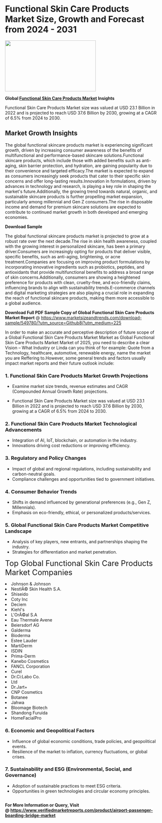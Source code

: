 <H1>Functional Skin Care Products Market Size, Growth and Forecast from 2024 - 2031</H1><img class="aligncenter size-medium wp-image-584254" src="https://thirdeyenews.in/wp-content/uploads/2024/09/Global-Market-Research-300x168.jpeg" alt="" width="300" height="168" /><p><strong>Global&nbsp;<a href="https://www.marketsizeandtrends.com/download-sample/549780/?utm_source=Github8j?utm_medium=225">Functional Skin Care Products Market</a> Insights</strong></p><p>Functional Skin Care Products Market size was valued at USD 23.1 Billion in 2022 and is projected to reach USD 37.6 Billion by 2030, growing at a CAGR of 6.5% from 2024 to 2030.</p><p><h2>Market Growth Insights</h2> <p>The global functional skincare products market is experiencing significant growth, driven by increasing consumer awareness of the benefits of multifunctional and performance-based skincare solutions.Functional skincare products, which include those with added benefits such as anti-aging, skin barrier protection, and hydration, are gaining popularity due to their convenience and targeted efficacy.The market is expected to expand as consumers increasingly seek products that cater to their specific skin concerns and offer long-lasting results.Innovation in formulations, driven by advances in technology and research, is playing a key role in shaping the market's future.Additionally, the growing trend towards natural, organic, and sustainable skincare products is further propelling market expansion, particularly among millennial and Gen Z consumers.The rise in disposable income and demand for premium skincare solutions are expected to contribute to continued market growth in both developed and emerging economies.</p> <p><strong>Download Sample</strong></p> <p>The global functional skincare products market is projected to grow at a robust rate over the next decade.The rise in skin health awareness, coupled with the growing interest in personalized skincare, has been a primary driver.Consumers are increasingly opting for products that deliver visible, specific benefits, such as anti-aging, brightening, or acne treatment.Companies are focusing on improving product formulations by incorporating innovative ingredients such as probiotics, peptides, and antioxidants that provide multifunctional benefits to address a broad range of skin concerns.Additionally, consumers are showing a heightened preference for products with clean, cruelty-free, and eco-friendly claims, influencing brands to align with sustainability trends.E-commerce channels and digital marketing strategies are also playing a crucial role in expanding the reach of functional skincare products, making them more accessible to a global audience.</p> <p><span class=""><strong>Download Full PDF Sample Copy of Global Functional Skin Care Products Market Report</strong> @ <a href="https://www.marketsizeandtrends.com/download-sample/549780/?utm_source=Github8j?utm_medium=225" target="_blank">https://www.marketsizeandtrends.com/download-sample/549780/?utm_source=Github8j?utm_medium=225</a></span></p><p>In order to make an accurate and perceptive description of future scope of a Global&nbsp;Functional Skin Care Products Market Market as Global&nbsp;Functional Skin Care Products Market Market of 2025, you need to describe a clear Vision &ndash; What Industry or Linda can you think of for example: Quote from a Technology, healthcare, automotive, renewable energy, name the market you are Reffering to.However, some general trends and factors usually impact market reports and their future outlook include:</p><h3>1.&nbsp;<strong>Functional Skin Care Products Market Growth Projections</strong></h3><ul><li>Examine market size trends, revenue estimates and CAGR (Compounded Annual Growth Rate) projections.</li><li><p>Functional Skin Care Products Market size was valued at USD 23.1 Billion in 2022 and is projected to reach USD 37.6 Billion by 2030, growing at a CAGR of 6.5% from 2024 to 2030.</p></li></ul><h3>2.&nbsp;<strong>Functional Skin Care Products Market Technological Advancements</strong></h3><ul><li>Integration of AI, IoT, blockchain, or automation in the industry.</li><li>Innovations driving cost reductions or improving efficiency.</li></ul><h3>3.&nbsp;<strong>Regulatory and Policy Changes</strong></h3><ul><li>Impact of global and regional regulations, including sustainability and carbon-neutral goals.</li><li>Compliance challenges and opportunities tied to government initiatives.</li></ul><h3>4.&nbsp;<strong>Consumer Behavior Trends</strong></h3><ul><li>Shifts in demand influenced by generational preferences (e.g., Gen Z, Millennials).</li><li>Emphasis on eco-friendly, ethical, or personalized products/services.</li></ul><h3>5.&nbsp;<strong>Global Functional Skin Care Products Market Competitive Landscape</strong></h3><ul><li>Analysis of key players, new entrants, and partnerships shaping the industry.</li><li>Strategies for differentiation and market penetration.</li></ul><p data-pm-slice="1 1 []"><span style="color: inherit; font-family: inherit; font-size: 25px;">Top Global Functional Skin Care Products Market Companies</span></p><div class="" data-test-id=""><p><li>Johnson & Johnson</li><li> NestlÃ© Skin Health S.A.</li><li> Shiseido</li><li> Coty Inc</li><li> Deciem</li><li> Kiehl's</li><li> L'OrÃ©al S.A</li><li> Eau Thermale Avene</li><li> Beiersdorf AG</li><li> Galderma</li><li> Bioderma</li><li> Estee Lauder</li><li> MartiDerm</li><li> ISDIN</li><li> Prima-Derm</li><li> Kanebo Cosmetics</li><li> FANCL Corporation</li><li> Curel</li><li> Dr.Ci:Labo Co.</li><li> Ltd</li><li> Dr.Jart+</li><li> CNP Cosmetics</li><li> Botanee</li><li> Jahwa</li><li> Bloomage Biotech</li><li> Shandong Furuida</li><li> HomeFacialPro</li></p></div><h3>6.&nbsp;<strong>Economic and Geopolitical Factors</strong></h3><ul><li>Influence of global economic conditions, trade policies, and geopolitical events.</li><li>Resilience of the market to inflation, currency fluctuations, or global crises.</li></ul><h3>7.&nbsp;<strong>Sustainability and ESG (Environmental, Social, and Governance)</strong></h3><ul><li>Adoption of sustainable practices to meet ESG criteria.</li><li>Opportunities in green technologies and circular economy principles.</li></ul><h2><strong style="font-size: 14px;">For More Information or Query, Visit @&nbsp;</strong><a style="background-color: #ffffff; font-size: 14px;" href="https://www.marketsizeandtrends.com/report/functional-skin-care-products-market/" target="_blank">https://www.verifiedmarketreports.com/product/airport-passenger-boarding-bridge-market</a></h2>